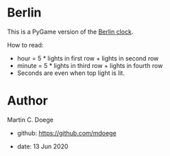 # Berlin

This is a PyGame version of the [Berlin clock](https://en.wikipedia.org/wiki/Berlin_Clock).

How to read:

* hour = 5 * lights in first row + lights in second row
* minute = 5 * lights in third row + lights in fourth row
* Seconds are even when top light is lit.

# Author

Martin C. Doege

+ github: https://github.com/mdoege

+ date: 13 Jun 2020
